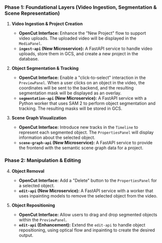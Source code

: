 ### Phase 1: Foundational Layers (Video Ingestion, Segmentation & Scene Representation)

1.  **Video Ingestion & Project Creation**
    *   **OpenCut Interface:** Enhance the "New Project" flow to support video uploads. The uploaded video will be displayed in the `MediaPanel`.
    *   **`ingest-api` (New Microservice):** A FastAPI service to handle video uploads, store them in GCS, and create a new project in the database.

2.  **Object Segmentation & Tracking**
    *   **OpenCut Interface:** Enable a "click-to-select" interaction in the `PreviewPanel`. When a user clicks on an object in the video, the coordinates will be sent to the backend, and the resulting segmentation mask will be displayed as an overlay.
    *   **`segmentation-api` (New Microservice):** A FastAPI service with a Python worker that uses SAM 2 to perform object segmentation and tracking. The resulting masks will be stored in GCS.

3.  **Scene Graph Visualization**
    *   **OpenCut Interface:** Introduce new tracks in the `Timeline` to represent each segmented object. The `PropertiesPanel` will display information about the selected object.
    *   **`scene-graph-api` (New Microservice):** A FastAPI service to provide the frontend with the semantic scene graph data for a project.

### Phase 2: Manipulation & Editing

4.  **Object Removal**
    *   **OpenCut Interface:** Add a "Delete" button to the `PropertiesPanel` for a selected object.
    *   **`edit-api` (New Microservice):** A FastAPI service with a worker that uses inpainting models to remove the selected object from the video.

5.  **Object Repositioning**
    *   **OpenCut Interface:** Allow users to drag and drop segmented objects within the `PreviewPanel`.
    *   **`edit-api` (Enhancement):** Extend the `edit-api` to handle object repositioning, using optical flow and inpainting to create the desired output.
